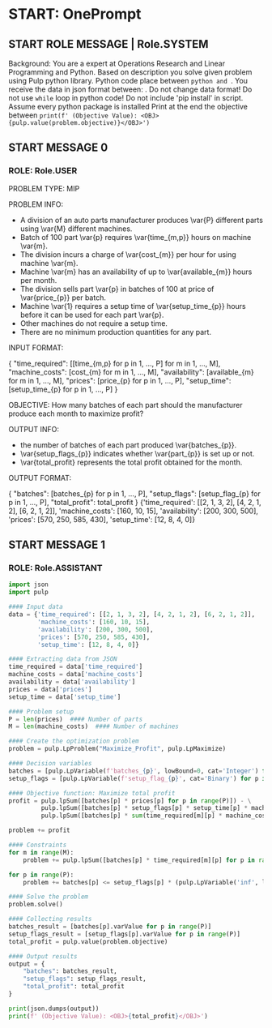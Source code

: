# START: OnePrompt 
## START ROLE MESSAGE | Role.SYSTEM 
Background: You are a expert at Operations Research and Linear Programming and Python. Based on description you solve given problem using Pulp python library. Python code place between ```python and ```. You receive the data in json format between: <DATA></DATA>. Do not change data format! Do not use `while` loop in python code! Do not include 'pip install' in script. Assume every python package is installed Print at the end the objective between <OBJ></OBJ> `print(f' (Objective Value): <OBJ>{pulp.value(problem.objective)}</OBJ>')`  
## START MESSAGE 0 
### ROLE: Role.USER
<DESCRIPTION>
PROBLEM TYPE: MIP

PROBLEM INFO:

- A division of an auto parts manufacturer produces \var{P} different parts using \var{M} different machines.
- Batch of 100 part \var{p} requires \var{time_{m,p}} hours on machine \var{m}.
- The division incurs a charge of \var{cost_{m}} per hour for using machine \var{m}.
- Machine \var{m} has an availability of up to \var{available_{m}} hours per month.
- The division sells part \var{p} in batches of 100 at price of \var{price_{p}} per batch.
- Machine \var{1} requires a setup time of \var{setup_time_{p}} hours before it can be used for each part \var{p}.
- Other machines do not require a setup time.
- There are no minimum production quantities for any part.

INPUT FORMAT: 

{
    "time_required": [[time_{m,p} for p in 1, ..., P] for m in 1, ..., M],
    "machine_costs": [cost_{m} for m in 1, ..., M],
    "availability": [available_{m} for m in 1, ..., M],
    "prices": [price_{p} for p in 1, ..., P],
    "setup_time": [setup_time_{p} for p in 1, ..., P]
}

OBJECTIVE: How many batches of each part should the manufacturer produce each month to maximize profit?

OUTPUT INFO:

- the number of batches of each part produced \var{batches_{p}}.
- \var{setup_flags_{p}} indicates whether \var{part_{p}} is set up or not.
- \var{total_profit} represents the total profit obtained for the month.

OUTPUT FORMAT:

{
    "batches": [batches_{p} for p in 1, ..., P],
    "setup_flags": [setup_flag_{p} for p in 1, ..., P],
    "total_profit": total_profit
}
</DESCRIPTION>
<DATA>
{'time_required': [[2, 1, 3, 2], [4, 2, 1, 2], [6, 2, 1, 2]], 'machine_costs': [160, 10, 15], 'availability': [200, 300, 500], 'prices': [570, 250, 585, 430], 'setup_time': [12, 8, 4, 0]}</DATA>


## START MESSAGE 1 
### ROLE: Role.ASSISTANT
```python
import json
import pulp

#### Input data
data = {'time_required': [[2, 1, 3, 2], [4, 2, 1, 2], [6, 2, 1, 2]], 
        'machine_costs': [160, 10, 15], 
        'availability': [200, 300, 500], 
        'prices': [570, 250, 585, 430], 
        'setup_time': [12, 8, 4, 0]}

#### Extracting data from JSON
time_required = data['time_required']
machine_costs = data['machine_costs']
availability = data['availability']
prices = data['prices']
setup_time = data['setup_time']

#### Problem setup
P = len(prices)  #### Number of parts
M = len(machine_costs)  #### Number of machines

#### Create the optimization problem
problem = pulp.LpProblem("Maximize_Profit", pulp.LpMaximize)

#### Decision variables
batches = [pulp.LpVariable(f'batches_{p}', lowBound=0, cat='Integer') for p in range(P)]
setup_flags = [pulp.LpVariable(f'setup_flag_{p}', cat='Binary') for p in range(P)]

#### Objective function: Maximize total profit
profit = pulp.lpSum([batches[p] * prices[p] for p in range(P)]) - \
         pulp.lpSum([batches[p] * setup_flags[p] * setup_time[p] * machine_costs[0] for p in range(P)]) - \
         pulp.lpSum([batches[p] * sum(time_required[m][p] * machine_costs[m] for m in range(M)) for p in range(P)])

problem += profit

#### Constraints
for m in range(M):
    problem += pulp.lpSum([batches[p] * time_required[m][p] for p in range(P)]) <= availability[m], f"Availability_Constraint_Machine_{m}"

for p in range(P):
    problem += batches[p] <= setup_flags[p] * (pulp.LpVariable('inf', lowBound=0)), f"Setup_Constraint_Part_{p}"

#### Solve the problem
problem.solve()

#### Collecting results
batches_result = [batches[p].varValue for p in range(P)]
setup_flags_result = [setup_flags[p].varValue for p in range(P)]
total_profit = pulp.value(problem.objective)

#### Output results
output = {
    "batches": batches_result,
    "setup_flags": setup_flags_result,
    "total_profit": total_profit
}

print(json.dumps(output))
print(f' (Objective Value): <OBJ>{total_profit}</OBJ>')
```

